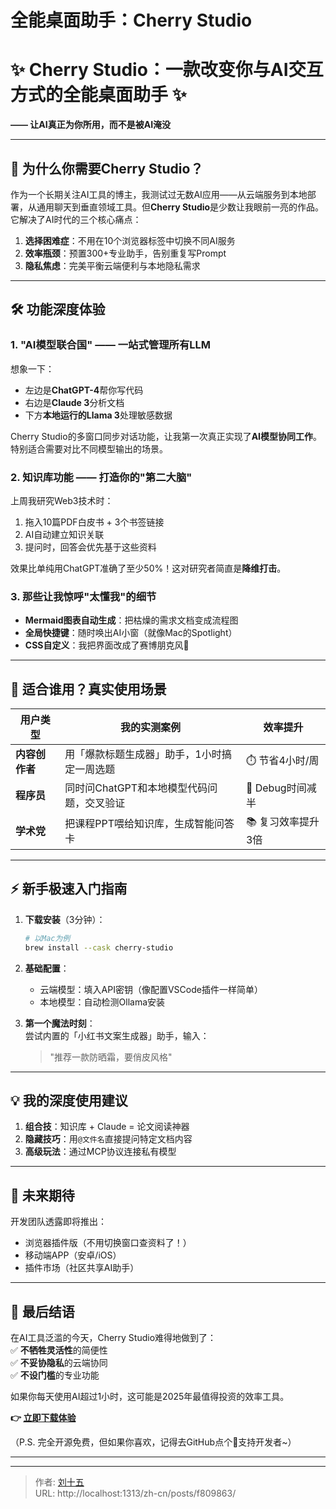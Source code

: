 # 全能桌面助手：Cherry Studio


<!--more-->
# ✨ Cherry Studio：一款改变你与AI交互方式的全能桌面助手 ✨  

**—— 让AI真正为你所用，而不是被AI淹没**  

---

## 🌟 **为什么你需要Cherry Studio？**  

作为一个长期关注AI工具的博主，我测试过无数AI应用——从云端服务到本地部署，从通用聊天到垂直领域工具。但**Cherry Studio**是少数让我眼前一亮的作品。它解决了AI时代的三个核心痛点：  

1. **选择困难症**：不用在10个浏览器标签中切换不同AI服务  
2. **效率瓶颈**：预置300+专业助手，告别重复写Prompt  
3. **隐私焦虑**：完美平衡云端便利与本地隐私需求  

---

## 🛠️ **功能深度体验**  

### 1. **"AI模型联合国" —— 一站式管理所有LLM**  
想象一下：  
- 左边是**ChatGPT-4**帮你写代码  
- 右边是**Claude 3**分析文档  
- 下方**本地运行的Llama 3**处理敏感数据  

Cherry Studio的多窗口同步对话功能，让我第一次真正实现了**AI模型协同工作**。特别适合需要对比不同模型输出的场景。  

### 2. **知识库功能 —— 打造你的"第二大脑"**  
上周我研究Web3技术时：  
1. 拖入10篇PDF白皮书 + 3个书签链接  
2. AI自动建立知识关联  
3. 提问时，回答会优先基于这些资料  

效果比单纯用ChatGPT准确了至少50%！这对研究者简直是**降维打击**。  

### 3. **那些让我惊呼"太懂我"的细节**  
- **Mermaid图表自动生成**：把枯燥的需求文档变成流程图  
- **全局快捷键**：随时唤出AI小窗（就像Mac的Spotlight）  
- **CSS自定义**：我把界面改成了赛博朋克风💜  

---

## 🎯 **适合谁用？真实使用场景**  

| 用户类型 | 我的实测案例 | 效率提升 |
|---------|------------|---------|
| **内容创作者** | 用「爆款标题生成器」助手，1小时搞定一周选题 | ⏱️ 节省4小时/周 |
| **程序员** | 同时问ChatGPT和本地模型代码问题，交叉验证 | 🐛 Debug时间减半 |
| **学术党** | 把课程PPT喂给知识库，生成智能问答卡 | 📚 复习效率提升3倍 |

---

## ⚡ **新手极速入门指南**  

1. **下载安装**（3分钟）：  
   ```bash
   # 以Mac为例
   brew install --cask cherry-studio
   ```

2. **基础配置**：  
   - 云端模型：填入API密钥（像配置VSCode插件一样简单）  
   - 本地模型：自动检测Ollama安装  

3. **第一个魔法时刻**：  
   尝试内置的「小红书文案生成器」助手，输入：  
   > "推荐一款防晒霜，要俏皮风格"  

---

## 💡 **我的深度使用建议**  

1. **组合技**：知识库 + Claude = 论文阅读神器  
2. **隐藏技巧**：用`@文件名`直接提问特定文档内容  
3. **高级玩法**：通过MCP协议连接私有模型  

---

## 🔮 **未来期待**  

开发团队透露即将推出：  
- 浏览器插件版（不用切换窗口查资料了！）  
- 移动端APP（安卓/iOS）  
- 插件市场（社区共享AI助手）  

---

## 📌 **最后结语**  

在AI工具泛滥的今天，Cherry Studio难得地做到了：  
✅ **不牺牲灵活性**的简便性  
✅ **不妥协隐私**的云端协同  
✅ **不设门槛**的专业功能  

如果你每天使用AI超过1小时，这可能是2025年最值得投资的效率工具。  

**👉 [立即下载体验](https://github.com/cherry-ai-studio)**  

（P.S. 完全开源免费，但如果你喜欢，记得去GitHub点个🌟支持开发者~）  

---



---

> 作者: [刘十五](https://github.com/xyz-liu15)  
> URL: http://localhost:1313/zh-cn/posts/f809863/  


